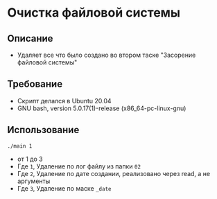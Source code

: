 # Очистка файловой системы

## Описание

-  Удаляет все что было создано во втором таске "Засорение файловой системы"

## Требование

- Скрипт делался в Ubuntu 20.04
- GNU bash, version 5.0.17(1)-release (x86_64-pc-linux-gnu)

## Использование

`./main 1`
  - от 1 до 3
- Где `1`, Удаление по лог файлу из папки `02`
- Где `2`, Удаление по дате создании, реализовано через read, а не аргументы
- Где `3`, Удаление по маске `_date`

